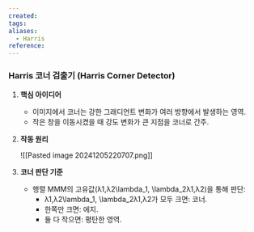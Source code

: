 ```yaml
---
created: 
tags: 
aliases:
  - Harris
reference:
---
```

### Harris 코너 검출기 (Harris Corner Detector)

1. **핵심 아이디어**
    
    - 이미지에서 코너는 강한 그래디언트 변화가 여러 방향에서 발생하는 영역.
    - 작은 창을 이동시켰을 때 강도 변화가 큰 지점을 코너로 간주.
2. **작동 원리**
    
    ![[Pasted image 20241205220707.png]]
3. **코너 판단 기준**
    
    - 행렬 MMM의 고유값(λ1,λ2\lambda_1, \lambda_2λ1​,λ2​)을 통해 판단:
        - λ1,λ2\lambda_1, \lambda_2λ1​,λ2​가 모두 크면: 코너.
        - 한쪽만 크면: 에지.
        - 둘 다 작으면: 평탄한 영역.